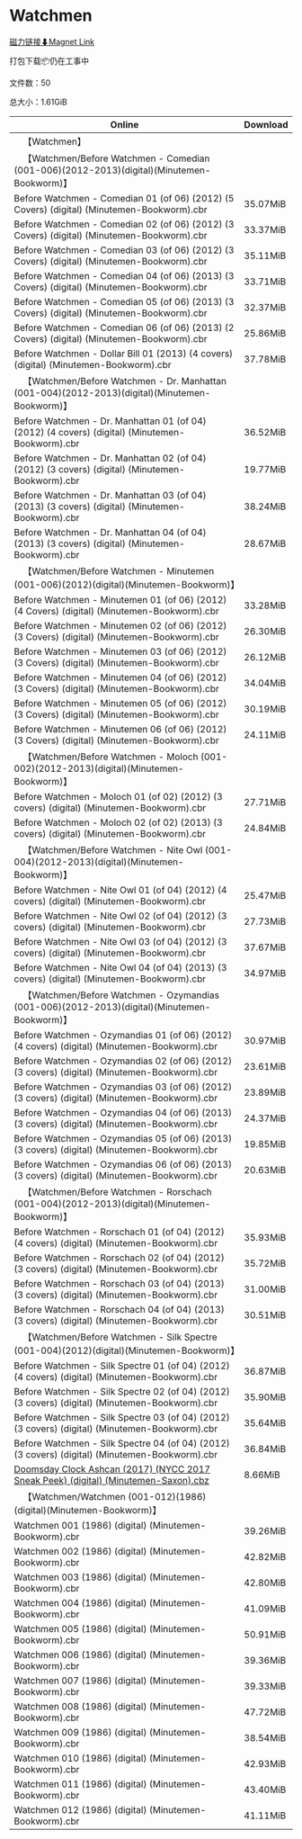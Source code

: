 # Watchmen

[磁力链接⬇Magnet Link](magnet:?xt=urn:btih:908c67a12a105a678b11a41a0be0038e48688b94&dn=Watchmen)

打包下载📦仍在工事中

文件数：50

总大小：1.61GiB

Online | Download
--- | ---
&emsp;【Watchmen】 | 
&emsp;【Watchmen/Before Watchmen - Comedian (001-006)(2012-2013)(digital)(Minutemen-Bookworm)】 | 
Before Watchmen - Comedian 01 (of 06) (2012) (5 Covers) (digital) (Minutemen-Bookworm).cbr | 35.07MiB
Before Watchmen - Comedian 02 (of 06) (2012) (3 Covers) (digital) (Minutemen-Bookworm).cbr | 33.37MiB
Before Watchmen - Comedian 03 (of 06) (2012) (3 Covers) (digital) (Minutemen-Bookworm).cbr | 35.11MiB
Before Watchmen - Comedian 04 (of 06) (2013) (3 Covers) (digital) (Minutemen-Bookworm).cbr | 33.71MiB
Before Watchmen - Comedian 05 (of 06) (2013) (3 Covers) (digital) (Minutemen-Bookworm).cbr | 32.37MiB
Before Watchmen - Comedian 06 (of 06) (2013) (2 Covers) (digital) (Minutemen-Bookworm).cbr | 25.86MiB
Before Watchmen - Dollar Bill 01 (2013) (4 covers) (digital) (Minutemen-Bookworm).cbr | 37.78MiB
&emsp;【Watchmen/Before Watchmen - Dr. Manhattan (001-004)(2012-2013)(digital)(Minutemen-Bookworm)】 | 
Before Watchmen - Dr. Manhattan 01 (of 04) (2012) (4 covers) (digital) (Minutemen-Bookworm).cbr | 36.52MiB
Before Watchmen - Dr. Manhattan 02 (of 04) (2012) (3 covers) (digital) (Minutemen-Bookworm).cbr | 19.77MiB
Before Watchmen - Dr. Manhattan 03 (of 04) (2013) (3 covers) (digital) (Minutemen-Bookworm).cbr | 38.24MiB
Before Watchmen - Dr. Manhattan 04 (of 04) (2013) (3 covers) (digital) (Minutemen-Bookworm).cbr | 28.67MiB
&emsp;【Watchmen/Before Watchmen - Minutemen (001-006)(2012)(digital)(Minutemen-Bookworm)】 | 
Before Watchmen - Minutemen 01 (of 06) (2012) (4 Covers) (digital) (Minutemen-Bookworm).cbr | 33.28MiB
Before Watchmen - Minutemen 02 (of 06) (2012) (3 Covers) (digital) (Minutemen-Bookworm).cbr | 26.30MiB
Before Watchmen - Minutemen 03 (of 06) (2012) (3 Covers) (digital) (Minutemen-Bookworm).cbr | 26.12MiB
Before Watchmen - Minutemen 04 (of 06) (2012) (3 Covers) (digital) (Minutemen-Bookworm).cbr | 34.04MiB
Before Watchmen - Minutemen 05 (of 06) (2012) (3 Covers) (digital) (Minutemen-Bookworm).cbr | 30.19MiB
Before Watchmen - Minutemen 06 (of 06) (2012) (3 Covers) (digital) (Minutemen-Bookworm).cbr | 24.11MiB
&emsp;【Watchmen/Before Watchmen - Moloch (001-002)(2012-2013)(digital)(Minutemen-Bookworm)】 | 
Before Watchmen - Moloch 01 (of 02) (2012) (3 covers) (digital) (Minutemen-Bookworm).cbr | 27.71MiB
Before Watchmen - Moloch 02 (of 02) (2013) (3 covers) (digital) (Minutemen-Bookworm).cbr | 24.84MiB
&emsp;【Watchmen/Before Watchmen - Nite Owl (001-004)(2012-2013)(digital)(Minutemen-Bookworm)】 | 
Before Watchmen - Nite Owl 01 (of 04) (2012) (4 covers) (digital) (Minutemen-Bookworm).cbr | 25.47MiB
Before Watchmen - Nite Owl 02 (of 04) (2012) (3 covers) (digital) (Minutemen-Bookworm).cbr | 27.73MiB
Before Watchmen - Nite Owl 03 (of 04) (2012) (3 covers) (digital) (Minutemen-Bookworm).cbr | 37.67MiB
Before Watchmen - Nite Owl 04 (of 04) (2013) (3 covers) (digital) (Minutemen-Bookworm).cbr | 34.97MiB
&emsp;【Watchmen/Before Watchmen - Ozymandias (001-006)(2012-2013)(digital)(Minutemen-Bookworm)】 | 
Before Watchmen - Ozymandias 01 (of 06) (2012) (4 covers) (digital) (Minutemen-Bookworm).cbr | 30.97MiB
Before Watchmen - Ozymandias 02 (of 06) (2012) (3 covers) (digital) (Minutemen-Bookworm).cbr | 23.61MiB
Before Watchmen - Ozymandias 03 (of 06) (2012) (3 covers) (digital) (Minutemen-Bookworm).cbr | 23.89MiB
Before Watchmen - Ozymandias 04 (of 06) (2013) (3 covers) (digital) (Minutemen-Bookworm).cbr | 24.37MiB
Before Watchmen - Ozymandias 05 (of 06) (2013) (3 covers) (digital) (Minutemen-Bookworm).cbr | 19.85MiB
Before Watchmen - Ozymandias 06 (of 06) (2013) (3 covers) (digital) (Minutemen-Bookworm).cbr | 20.63MiB
&emsp;【Watchmen/Before Watchmen - Rorschach (001-004)(2012-2013)(digital)(Minutemen-Bookworm)】 | 
Before Watchmen - Rorschach 01 (of 04) (2012) (4 covers) (digital) (Minutemen-Bookworm).cbr | 35.93MiB
Before Watchmen - Rorschach 02 (of 04) (2012) (3 covers) (digital) (Minutemen-Bookworm).cbr | 35.72MiB
Before Watchmen - Rorschach 03 (of 04) (2013) (3 covers) (digital) (Minutemen-Bookworm).cbr | 31.00MiB
Before Watchmen - Rorschach 04 (of 04) (2013) (3 covers) (digital) (Minutemen-Bookworm).cbr | 30.51MiB
&emsp;【Watchmen/Before Watchmen - Silk Spectre (001-004)(2012)(digital)(Minutemen-Bookworm)】 | 
Before Watchmen - Silk Spectre 01 (of 04) (2012) (4 covers) (digital) (Minutemen-Bookworm).cbr | 36.87MiB
Before Watchmen - Silk Spectre 02 (of 04) (2012) (3 covers) (digital) (Minutemen-Bookworm).cbr | 35.90MiB
Before Watchmen - Silk Spectre 03 (of 04) (2012) (3 covers) (digital) (Minutemen-Bookworm).cbr | 35.64MiB
Before Watchmen - Silk Spectre 04 (of 04) (2012) (3 covers) (digital) (Minutemen-Bookworm).cbr | 36.84MiB
[Doomsday Clock Ashcan (2017) (NYCC 2017 Sneak Peek) (digital) (Minutemen-Saxon).cbz](https://github.com/alicewish/markdown/blob/master/comic/Doomsday-Clock-Ashcan-2017-NYCC-2017-Sneak-Peek-digital-Minutemen-Saxon-cbz.md) | 8.66MiB
&emsp;【Watchmen/Watchmen (001-012)(1986)(digital)(Minutemen-Bookworm)】 | 
Watchmen 001 (1986) (digital) (Minutemen-Bookworm).cbr | 39.26MiB
Watchmen 002 (1986) (digital) (Minutemen-Bookworm).cbr | 42.82MiB
Watchmen 003 (1986) (digital) (Minutemen-Bookworm).cbr | 42.80MiB
Watchmen 004 (1986) (digital) (Minutemen-Bookworm).cbr | 41.09MiB
Watchmen 005 (1986) (digital) (Minutemen-Bookworm).cbr | 50.91MiB
Watchmen 006 (1986) (digital) (Minutemen-Bookworm).cbr | 39.36MiB
Watchmen 007 (1986) (digital) (Minutemen-Bookworm).cbr | 39.33MiB
Watchmen 008 (1986) (digital) (Minutemen-Bookworm).cbr | 47.72MiB
Watchmen 009 (1986) (digital) (Minutemen-Bookworm).cbr | 38.54MiB
Watchmen 010 (1986) (digital) (Minutemen-Bookworm).cbr | 42.93MiB
Watchmen 011 (1986) (digital) (Minutemen-Bookworm).cbr | 43.40MiB
Watchmen 012 (1986) (digital) (Minutemen-Bookworm).cbr | 41.11MiB